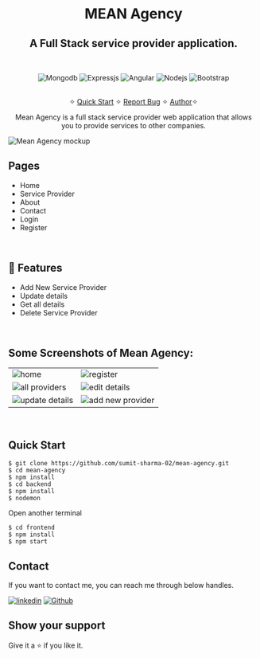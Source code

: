 <h1 align="center">MEAN Agency</h1> 

<h2 align="center">A Full Stack service provider application.</h2>

<br />
<p align="center">
    <img src="https://img.shields.io/badge/MongoDB-4EA94B?style=for-the-badge&logo=mongodb&logoColor=white" alt="Mongodb" />
    <img src="https://img.shields.io/badge/Express.js-000000?style=for-the-badge&logo=express&logoColor=white" alt="Expressjs" />
    <img src="https://img.shields.io/badge/Angular-D6002F?style=for-the-badge&logo=angular&logoColor=white" alt="Angular" />
    <img src="https://img.shields.io/badge/Node.js-339933?style=for-the-badge&logo=nodedotjs&logoColor=white" alt="Nodejs" />
    <img src="https://img.shields.io/badge/Bootstrap-563D7C?style=for-the-badge&logo=bootstrap&logoColor=white" alt="Bootstrap" />
</p>

<p align="center"> 
    <br />&#10023;
    <a href="#Quick-Start">Quick Start</a>   &#10023;    
    <a href="https://github.com/sumit-sharma-02/mean-agency/issues">Report Bug</a>   &#10023;
    <a href="#Contact">Author</a>&#10023;
  </p>

<p align="center"> 
    Mean Agency is a full stack service provider web application that allows you to provide services to other companies. 
</p>

![Mean Agency mockup](https://user-images.githubusercontent.com/52236473/212122213-5bf3b9bc-a8aa-46e6-a99f-0777fd55a0c1.png)
<br />

## Pages
- Home
- Service Provider
- About
- Contact
- Login
- Register
<br />

## 🚀 Features
- Add New Service Provider 
- Update details
- Get all details
- Delete Service Provider
<br />

## Some Screenshots of Mean Agency:
<table>
  <tr>
    <td><img src="https://user-images.githubusercontent.com/52236473/212123167-902fc352-3a49-4aad-9ede-507408e0da12.png" alt="home" /></td>
    <td><img src="https://user-images.githubusercontent.com/52236473/212123170-86124440-1c67-451d-a2ac-f1ad805540aa.png" alt="register" /></td>
  </tr>
  <tr>
    <td><img src="https://user-images.githubusercontent.com/52236473/212123173-8a319446-5a9d-421e-af6a-5f9c3587032d.png" alt="all providers" /></td>
    <td><img src="https://user-images.githubusercontent.com/52236473/212123154-31e0afe5-2581-4f64-9dd2-98a78c84ec69.png" alt="edit details" /></td>
  </tr>
  <tr>
    <td><img src="https://user-images.githubusercontent.com/52236473/212123162-9aeb0ef2-06fb-46b7-8b8e-0b062cbce121.png" alt="update details" /></td>
    <td><img src="https://user-images.githubusercontent.com/52236473/212123163-d7c061fa-664b-40c3-bcb7-e0048bf31ef6.png" alt="add new provider" /></td>
  </tr>
</table>
<br/>

## Quick Start
```shell
$ git clone https://github.com/sumit-sharma-02/mean-agency.git
$ cd mean-agency
$ npm install
$ cd backend
$ npm install
$ nodemon
```
Open another terminal
```shell
$ cd frontend
$ npm install
$ npm start
```

## Contact
If you want to contact me, you can reach me through below handles.

[![linkedin](https://img.shields.io/badge/Sumit_Sharma-0077B5?style=for-the-badge&logo=linkedin&logoColor=white)](https://www.linkedin.com/in/sumitsharma002/)
[![Github](https://img.shields.io/badge/Sumit_Sharma-20232A?style=for-the-badge&logo=Github&logoColor=white)](https://github.com/sumit-sharma-02/)

## Show your support

Give it a ⭐️ if you like it.

